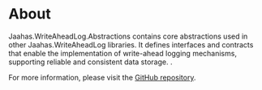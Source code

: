 # About

Jaahas.WriteAheadLog.Abstractions contains core abstractions used in other Jaahas.WriteAheadLog libraries. It defines interfaces and contracts that enable the implementation of write-ahead logging mechanisms, supporting reliable and consistent data storage. .

For more information, please visit the [GitHub repository](https://github.com/wazzamatazz/write-ahead-log).

